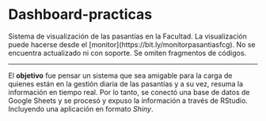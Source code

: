 # Dashboard-practicas
<p align=” justify”>Sistema de visualización de las pasantías en la Facultad. La visualización puede hacerse desde el [monitor](https://bit.ly/monitorpasantiasfcg). No se encuentra actualizado ni con soporte. Se omiten fragmentos de códigos.

<p> 


<hr>


<p align=” justify”>
  
El **objetivo** fue pensar un sistema que sea amigable para la carga de quienes están en la gestión diaria de las pasantías y a su vez, resuma la información en tiempo real. Por lo tanto, se conectó una base de datos de Google Sheets y se procesó y expuso la información a través de RStudio. Incluyendo una aplicación en formato *Shiny*.  

</p>
